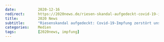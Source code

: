 ```yaml
---
date:          2020-12-16
redirect:      https://2020news.de/riesen-skandal-aufgedeckt-covid-19-impfung-zerstoert-unser-immunsystem-nachhaltig/
title:         2020 News
subtitle:      "Riesenskandal aufgedeckt: Covid-19-Impfung zerstört unser Immunsystem nachhaltig"
categories:    Medien
tags:          [2020news, impfung]
---
```

